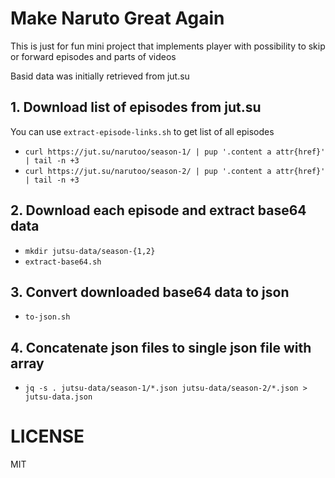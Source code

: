 # Make Naruto Great Again
This is just for fun mini project that implements player with possibility to skip or forward episodes and parts of videos

Basid data was initially retrieved from jut.su

## 1. Download list of episodes from jut.su
You can use `extract-episode-links.sh` to get list of all episodes

- `curl https://jut.su/narutoo/season-1/ | pup '.content a attr{href}' | tail -n +3`
- `curl https://jut.su/narutoo/season-2/ | pup '.content a attr{href}' | tail -n +3`

## 2. Download each episode and extract base64 data
- `mkdir jutsu-data/season-{1,2}`
- `extract-base64.sh`

## 3. Convert downloaded base64 data to json
- `to-json.sh`

## 4. Concatenate json files to single json file with array
- `jq -s . jutsu-data/season-1/*.json jutsu-data/season-2/*.json > jutsu-data.json`

# LICENSE
MIT
